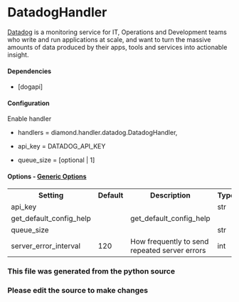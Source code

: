 DatadogHandler
====

[Datadog](http://www.datadoghq.com/) is a monitoring service for IT,
Operations and Development teams who write and run applications
at scale, and want to turn the massive amounts of data produced
by their apps, tools and services into actionable insight.

#### Dependencies

  * [dogapi]

#### Configuration

Enable handler

  * handlers = diamond.handler.datadog.DatadogHandler,

  * api_key = DATADOG_API_KEY

  * queue_size = [optional | 1]

#### Options - [Generic Options](Configuration)

<table><tr><th>Setting</th><th>Default</th><th>Description</th><th>Type</th></tr>
<tr><td>api_key</td><td></td><td></td><td>str</td></tr>
<tr><td>get_default_config_help</td><td></td><td>get_default_config_help</td><td></td></tr>
<tr><td>queue_size</td><td></td><td></td><td>str</td></tr>
<tr><td>server_error_interval</td><td>120</td><td>How frequently to send repeated server errors</td><td>int</td></tr>
</table>

### This file was generated from the python source
### Please edit the source to make changes

